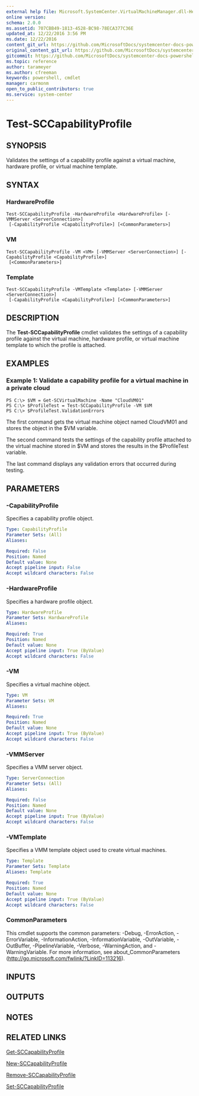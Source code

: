 ```yaml
---
external help file: Microsoft.SystemCenter.VirtualMachineManager.dll-Help.xml
online version: 
schema: 2.0.0
ms.assetid: 707CBB49-1813-4528-BC98-78ECA377C36E
updated_at: 12/22/2016 3:56 PM
ms.date: 12/22/2016
content_git_url: https://github.com/MicrosoftDocs/systemcenter-docs-powershell/blob/live/systemcenter-cmdlets/SystemCenter2016/VirtualMachineManager/vlatest/Test-SCCapabilityProfile.md
original_content_git_url: https://github.com/MicrosoftDocs/systemcenter-docs-powershell/blob/live/systemcenter-cmdlets/SystemCenter2016/VirtualMachineManager/vlatest/Test-SCCapabilityProfile.md
gitcommit: https://github.com/MicrosoftDocs/systemcenter-docs-powershell/blob/96e5647587661652225fbdd2c797cd4d59d542bc/systemcenter-cmdlets/SystemCenter2016/VirtualMachineManager/vlatest/Test-SCCapabilityProfile.md
ms.topic: reference
author: tarameyer
ms.author: cfreeman
keywords: powershell, cmdlet
manager: carmonm
open_to_public_contributors: true
ms.service: system-center
---
```


# Test-SCCapabilityProfile

## SYNOPSIS
Validates the settings of a capability profile against a virtual machine, hardware profile, or virtual machine template.

## SYNTAX

### HardwareProfile
```
Test-SCCapabilityProfile -HardwareProfile <HardwareProfile> [-VMMServer <ServerConnection>]
 [-CapabilityProfile <CapabilityProfile>] [<CommonParameters>]
```

### VM
```
Test-SCCapabilityProfile -VM <VM> [-VMMServer <ServerConnection>] [-CapabilityProfile <CapabilityProfile>]
 [<CommonParameters>]
```

### Template
```
Test-SCCapabilityProfile -VMTemplate <Template> [-VMMServer <ServerConnection>]
 [-CapabilityProfile <CapabilityProfile>] [<CommonParameters>]
```

## DESCRIPTION
The **Test-SCCapabilityProfile** cmdlet validates the settings of a capability profile against the virtual machine, hardware profile, or virtual machine template to which the profile is attached.

## EXAMPLES

### Example 1: Validate a capability profile for a virtual machine in a private cloud
```
PS C:\> $VM = Get-SCVirtualMachine -Name "CloudVM01"
PS C:\> $ProfileTest = Test-SCCapabilityProfile -VM $VM
PS C:\> $ProfileTest.ValidationErrors
```

The first command gets the virtual machine object named CloudVM01 and stores the object in the $VM variable.

The second command tests the settings of the capability profile attached to the virtual machine stored in $VM and stores the results in the $ProfileTest variable.

The last command displays any validation errors that occurred during testing.

## PARAMETERS

### -CapabilityProfile
Specifies a capability profile object.

```yaml
Type: CapabilityProfile
Parameter Sets: (All)
Aliases: 

Required: False
Position: Named
Default value: None
Accept pipeline input: False
Accept wildcard characters: False
```

### -HardwareProfile
Specifies a hardware profile object.

```yaml
Type: HardwareProfile
Parameter Sets: HardwareProfile
Aliases: 

Required: True
Position: Named
Default value: None
Accept pipeline input: True (ByValue)
Accept wildcard characters: False
```

### -VM
Specifies a virtual machine object.

```yaml
Type: VM
Parameter Sets: VM
Aliases: 

Required: True
Position: Named
Default value: None
Accept pipeline input: True (ByValue)
Accept wildcard characters: False
```

### -VMMServer
Specifies a VMM server object.

```yaml
Type: ServerConnection
Parameter Sets: (All)
Aliases: 

Required: False
Position: Named
Default value: None
Accept pipeline input: True (ByValue)
Accept wildcard characters: False
```

### -VMTemplate
Specifies a VMM template object used to create virtual machines.

```yaml
Type: Template
Parameter Sets: Template
Aliases: Template

Required: True
Position: Named
Default value: None
Accept pipeline input: True (ByValue)
Accept wildcard characters: False
```

### CommonParameters
This cmdlet supports the common parameters: -Debug, -ErrorAction, -ErrorVariable, -InformationAction, -InformationVariable, -OutVariable, -OutBuffer, -PipelineVariable, -Verbose, -WarningAction, and -WarningVariable. For more information, see about_CommonParameters (http://go.microsoft.com/fwlink/?LinkID=113216).

## INPUTS

## OUTPUTS

## NOTES

## RELATED LINKS

[Get-SCCapabilityProfile](xref:SystemCenter2016/VirtualMachineManager/vlatest/Get-SCCapabilityProfile.md)

[New-SCCapabilityProfile](xref:SystemCenter2016/VirtualMachineManager/vlatest/New-SCCapabilityProfile.md)

[Remove-SCCapabilityProfile](xref:SystemCenter2016/VirtualMachineManager/vlatest/Remove-SCCapabilityProfile.md)

[Set-SCCapabilityProfile](xref:SystemCenter2016/VirtualMachineManager/vlatest/Set-SCCapabilityProfile.md)

